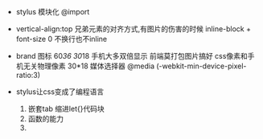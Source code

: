 - stylus 模块化
    @import

- vertical-align:top
    兄弟元素的对齐方式,有图片的伤害的时候
    inline-block + font-size 0 不换行也不inline

- brand 图标 60*36
    30*18 手机大多双倍显示
    前端莫打包图片搞好
    css像素和手机无关物理像素 30*18
    媒体选择器
    @media (-webkit-min-device-pixel-ratio:3)

- stylus让css变成了编程语言
    1. 嵌套tab 缩进let{}代码块
    2. 函数的能力
    3. 